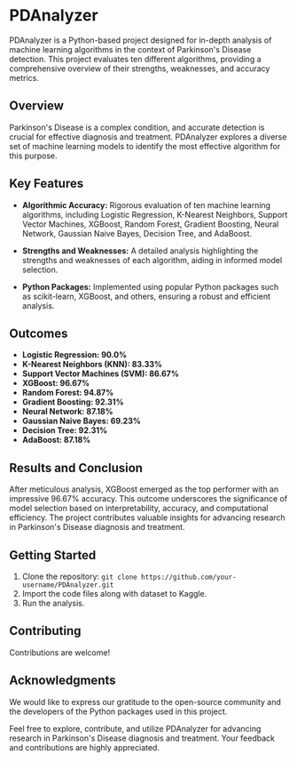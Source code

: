 # PDAnalyzer

PDAnalyzer is a Python-based project designed for in-depth analysis of machine learning algorithms in the context of Parkinson's Disease detection. This project evaluates ten different algorithms, providing a comprehensive overview of their strengths, weaknesses, and accuracy metrics.

## Overview

Parkinson's Disease is a complex condition, and accurate detection is crucial for effective diagnosis and treatment. PDAnalyzer explores a diverse set of machine learning models to identify the most effective algorithm for this purpose.

## Key Features

- **Algorithmic Accuracy:** Rigorous evaluation of ten machine learning algorithms, including Logistic Regression, K-Nearest Neighbors, Support Vector Machines, XGBoost, Random Forest, Gradient Boosting, Neural Network, Gaussian Naive Bayes, Decision Tree, and AdaBoost.

- **Strengths and Weaknesses:** A detailed analysis highlighting the strengths and weaknesses of each algorithm, aiding in informed model selection.

- **Python Packages:** Implemented using popular Python packages such as scikit-learn, XGBoost, and others, ensuring a robust and efficient analysis.

## Outcomes

- **Logistic Regression: 90.0%**
- **K-Nearest Neighbors (KNN): 83.33%**
- **Support Vector Machines (SVM): 86.67%**
- **XGBoost: 96.67%**
- **Random Forest: 94.87%**
- **Gradient Boosting: 92.31%**
- **Neural Network: 87.18%**
- **Gaussian Naive Bayes: 69.23%**
- **Decision Tree: 92.31%**
- **AdaBoost: 87.18%**

## Results and Conclusion

After meticulous analysis, XGBoost emerged as the top performer with an impressive 96.67% accuracy. This outcome underscores the significance of model selection based on interpretability, accuracy, and computational efficiency. The project contributes valuable insights for advancing research in Parkinson's Disease diagnosis and treatment.

## Getting Started

1. Clone the repository: `git clone https://github.com/your-username/PDAnalyzer.git`
2. Import the code files along with dataset to Kaggle.
3. Run the analysis.

## Contributing

Contributions are welcome!

## Acknowledgments

We would like to express our gratitude to the open-source community and the developers of the Python packages used in this project.

Feel free to explore, contribute, and utilize PDAnalyzer for advancing research in Parkinson's Disease diagnosis and treatment. Your feedback and contributions are highly appreciated.
